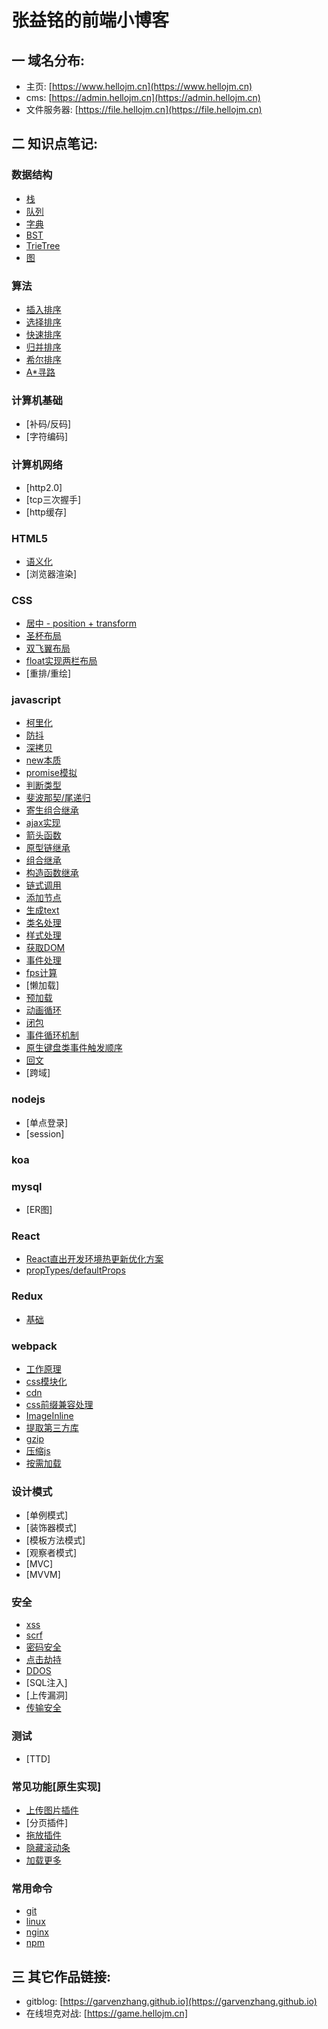 # 张益铭的前端小博客

## 一 域名分布:

+ 主页: [https://www.hellojm.cn](https://www.hellojm.cn)
+ cms: [https://admin.hellojm.cn](https://admin.hellojm.cn)
+ 文件服务器: [https://file.hellojm.cn](https://file.hellojm.cn)

## 二 知识点笔记:

### 数据结构

+ [栈](https://github.com/GarvenZhang/shooting-game/blob/development/client/lib/stack.js)
+ [队列](https://github.com/GarvenZhang/shooting-game/blob/development/client/lib/queue.js)
+ [字典](https://github.com/GarvenZhang/shooting-game/blob/development/client/lib/dictionary.js)
+ [BST](./client/lib/bst.js)
+ [TrieTree](./client/Admin/containers/Info/trieTree.js)
+ [图](https://github.com/GarvenZhang/shooting-game/blob/development/client/lib/graph.js)

### 算法

+ [插入排序](./client/Admin/containers/GeneralCatalogue/sort.js)
+ [选择排序](./client/Admin/containers/GeneralCatalogue/sort.js)
+ [快速排序](./client/Admin/containers/GeneralCatalogue/sort.js)
+ [归并排序](./client/Admin/containers/GeneralCatalogue/sort.js)
+ [希尔排序](./client/Admin/containers/GeneralCatalogue/sort.js)
+ [A*寻路](https://github.com/GarvenZhang/shooting-game/blob/development/client/view/game/js/engine/Astar.js)

### 计算机基础

+ [补码/反码]
+ [字符编码]

### 计算机网络

+ [http2.0]
+ [tcp三次握手]
+ [http缓存]

### HTML5

+ [语义化](./client/User/containers/Article/index.jsx)
+ [浏览器渲染]

### CSS

+ [居中 - position + transform](https://github.com/GarvenZhang/shooting-game/blob/development/client/view/game/index.css)
+ [圣杯布局](./client/User/containers/Article/index.css)
+ [双飞翼布局](./client/User/containers/Article/index.css)
+ [float实现两栏布局](./client/User/containers/Article/index.css)
+ [重排/重绘]

### javascript

+ [柯里化](./client/lib/curring.js)
+ [防抖](./client/lib/debounce.js)
+ [深拷贝](./client/lib/deepCopy.js)
+ [new本质](./client/lib/new.js)
+ [promise模拟](./client/lib/promise.js)
+ [判断类型](./client/lib/type.js)
+ [斐波那契/尾递归](./client/lib/fibonacci.js)
+ [寄生组合继承](./client/lib/inheritPrototype.js)
+ [ajax实现](./client/fetch/ajax.js)
+ [箭头函数](./client/Admin/containers/Info/index.jsx)
+ [原型链继承](https://github.com/GarvenZhang/blog-file/blob/development/client/Popup/alert.js)
+ [组合继承](https://github.com/GarvenZhang/blog-file/blob/development/client/Popup/confirm.js)
+ [构造函数继承](https://github.com/GarvenZhang/blog-file/blob/development/client/Popup/confirm.js)
+ [链式调用](https://github.com/GarvenZhang/blog-file/blob/development/client/Popup/main.js)
+ [添加节点](https://github.com/GarvenZhang/blog-file/blob/development/client/Popup/main.js)
+ [生成text](https://github.com/GarvenZhang/blog-file/blob/development/client/Popup/main.js)
+ [类名处理](https://github.com/GarvenZhang/blog-file/blob/development/client/lib/className.js)
+ [样式处理](https://github.com/GarvenZhang/blog-file/blob/development/client/lib/style.js)
+ [获取DOM](https://github.com/GarvenZhang/blog-file/blob/development/client/lib/$.js)
+ [事件处理](https://github.com/GarvenZhang/blog-file/blob/development/client/lib/event.js)
+ [fps计算](https://github.com/GarvenZhang/shooting-game/blob/development/client/lib/fps.js)
+ [懒加载]
+ [预加载](https://github.com/GarvenZhang/shooting-game/blob/development/client/view/game/js/engine/preload.js)
+ [动画循环](https://github.com/GarvenZhang/shooting-game/blob/development/client/view/game/js/engine/scene.js)
+ [闭包](./client/User/components/Header/index.jsx)
+ [事件循环机制](./client/User/components/Header/index.jsx)
+ [原生键盘类事件触发顺序](./client/User/components/Header/index.jsx)
+ [回文](./client/User/components/Header/index.jsx)
+ [跨域]

### nodejs

+ [单点登录]
+ [session]

### koa

### mysql

+ [ER图]

### React

+ [React直出开发环境热更新优化方案](./build/devServer.js)
+ [propTypes/defaultProps](./client/User/containers/Home/index.jsx)

### Redux

+ [基础](./client/User/redux/reducers/Popup.js)

### webpack

+ [工作原理](./build/webpack.config.base.js)
+ [css模块化](./build/webpack.config.base.js)
+ [cdn](./build/webpack.config.base.js)
+ [css前缀兼容处理](./build/webpack.config.base.js)
+ [ImageInline](./build/webpack.config.base.js)
+ [提取第三方库](./build/webpack.config.dll.js)
+ [gzip](./build/webpack.config.prod.js)
+ [压缩js](./build/webpack.config.prod.js)
+ [按需加载](./client/Admin/router/index.jsx)

### 设计模式

+ [单例模式]
+ [装饰器模式]
+ [模板方法模式]
+ [观察者模式]
+ [MVC]
+ [MVVM]

### 安全

+ [xss](./client/lib/security.js)
+ [scrf](./client/Admin/containers/Login/index.jsx)
+ [密码安全](./client/Admin/containers/Login/index.jsx)
+ [点击劫持](./server/app-myblog.base.js)
+ [DDOS](./server/app-myblog.base.js)
+ [SQL注入]
+ [上传漏洞]
+ [传输安全](https://github.com/GarvenZhang/blog-file/blob/development/app-fileServer.js)

### 测试

+ [TTD]

### 常见功能[原生实现]

+ [上传图片插件](./client/Admin/components/Upload/index.jsx)
+ [分页插件]
+ [拖放插件](./client/User/components/Popup/index.jsx)
+ [隐藏滚动条](./client/static/styles/index.css)
+ [加载更多](./client/User/containers/Home/index.jsx)

### 常用命令

+ [git](./doc/git.md)
+ [linux](./doc/linux.md)
+ [nginx](./doc/nginx.md)
+ [npm](./doc/npm.md)

## 三 其它作品链接:

+ gitblog: [https://garvenzhang.github.io](https://garvenzhang.github.io)
+ 在线坦克对战: [https://game.hellojm.cn]
